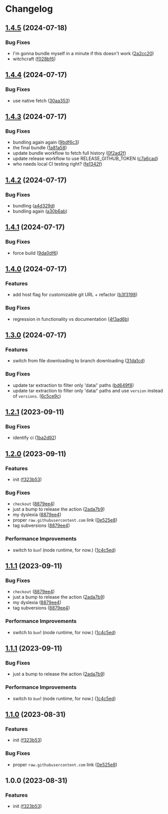# Changelog

## [1.4.5](https://github.com/beat-forge/init-beatsaber/compare/v1.4.4...v1.4.5) (2024-07-18)


### Bug Fixes

* I'm gonna bundle myself in a minute if this doesn't work ([2a2cc20](https://github.com/beat-forge/init-beatsaber/commit/2a2cc2042bbdf41609fdac5be462259bc24bc5c3))
* witchcraft ([f028bf6](https://github.com/beat-forge/init-beatsaber/commit/f028bf64449eb04d51b3c16a96525203791a1a25))

## [1.4.4](https://github.com/beat-forge/init-beatsaber/compare/v1.4.3...v1.4.4) (2024-07-17)


### Bug Fixes

* use native fetch ([30aa353](https://github.com/beat-forge/init-beatsaber/commit/30aa35394eddc842469e2f1ae64ba4b028545c5d))

## [1.4.3](https://github.com/beat-forge/init-beatsaber/compare/v1.4.2...v1.4.3) (2024-07-17)


### Bug Fixes

* bundling again again ([9bdf6c3](https://github.com/beat-forge/init-beatsaber/commit/9bdf6c3ca2c34f892d5aceb4d009b99fd6fcc254))
* the final bundle ([1a81a58](https://github.com/beat-forge/init-beatsaber/commit/1a81a58447bbc7a318181aa1afa368ae2abb1fa6))
* update bundle workflow to fetch full history ([0f2ad2f](https://github.com/beat-forge/init-beatsaber/commit/0f2ad2fc841d9e7c2bbbbc78b26149d3e6b934ae))
* update release workflow to use RELEASE_GITHUB_TOKEN ([c7a6cad](https://github.com/beat-forge/init-beatsaber/commit/c7a6cad9f975b661dac33afcdfa0470d34121ee1))
* who needs local CI testing right? ([fe1342f](https://github.com/beat-forge/init-beatsaber/commit/fe1342f85f8b763653c3aebce7f02e1c1cdb2e69))

## [1.4.2](https://github.com/beat-forge/init-beatsaber/compare/v1.4.1...v1.4.2) (2024-07-17)


### Bug Fixes

* bundling ([a4d329d](https://github.com/beat-forge/init-beatsaber/commit/a4d329db7679c8981104f1bfc1435630e924b98b))
* bundling again ([a30b6ab](https://github.com/beat-forge/init-beatsaber/commit/a30b6abf78c93d911c9834792ec5cec6771c4ac3))

## [1.4.1](https://github.com/beat-forge/init-beatsaber/compare/v1.4.0...v1.4.1) (2024-07-17)


### Bug Fixes

* force build ([9da0df6](https://github.com/beat-forge/init-beatsaber/commit/9da0df6a3d1473b7ac2c1caa7b2039d7909cc857))

## [1.4.0](https://github.com/beat-forge/init-beatsaber/compare/v1.3.0...v1.4.0) (2024-07-17)


### Features

* add host flag for customizable git URL + refactor ([b3f3198](https://github.com/beat-forge/init-beatsaber/commit/b3f3198f38b5860d5f60355c67798da0572296ab))


### Bug Fixes

* regression in functionality vs documentation ([4f3ad6b](https://github.com/beat-forge/init-beatsaber/commit/4f3ad6b784d8c47c856d31f15e71fcbca8dd0869))

## [1.3.0](https://github.com/beat-forge/init-beatsaber/compare/v1.2.1...v1.3.0) (2024-07-17)


### Features

* switch from file downloading to branch downloading ([31da1cd](https://github.com/beat-forge/init-beatsaber/commit/31da1cdd178cc22d7ef5ffc51b7fdcc101ebe29c))


### Bug Fixes

* update tar extraction to filter only 'data/' paths ([bd649f8](https://github.com/beat-forge/init-beatsaber/commit/bd649f83772e8f77c1dd6219a62402a3be75ccb0))
* update tar extraction to filter only 'data/' paths and use `version` instead of `versions`. ([6c5ce9c](https://github.com/beat-forge/init-beatsaber/commit/6c5ce9c8ae497572b7ea5dc985ff431549bb9ae8))

## [1.2.1](https://github.com/beat-forge/init-beatsaber/compare/v1.2.0...v1.2.1) (2023-09-11)


### Bug Fixes

* identify ci ([1ba2d92](https://github.com/beat-forge/init-beatsaber/commit/1ba2d9278107040a6a90be8217becfdb3224c967))

## [1.2.0](https://github.com/beat-forge/init-beatsaber/compare/v1.1.1...v1.2.0) (2023-09-11)


### Features

* init ([f323b53](https://github.com/beat-forge/init-beatsaber/commit/f323b535ec0c9f308447bc97e294cb4bca1d54cd))


### Bug Fixes

* `checkout` ([8879ee4](https://github.com/beat-forge/init-beatsaber/commit/8879ee41e3ef324bb989f71e4af22461c7fd8f90))
* just a bump to release the action ([2ada7b9](https://github.com/beat-forge/init-beatsaber/commit/2ada7b9de7bd19371f590a4abea44b51655fc9e2))
* my dyslexia ([8879ee4](https://github.com/beat-forge/init-beatsaber/commit/8879ee41e3ef324bb989f71e4af22461c7fd8f90))
* proper `raw.githubusercontent.com` link ([0e525e8](https://github.com/beat-forge/init-beatsaber/commit/0e525e85a0f358cbfe2366b326cfff1512d3f6b5))
* tag subversions ([8879ee4](https://github.com/beat-forge/init-beatsaber/commit/8879ee41e3ef324bb989f71e4af22461c7fd8f90))


### Performance Improvements

* switch to `bun`! (node runtime, for now.) ([1c4c5ed](https://github.com/beat-forge/init-beatsaber/commit/1c4c5ed7ed22f30bea7f01f82f37693b88d2b6d0))

## [1.1.1](https://github.com/beat-forge/init-beatsaber/compare/v1.1.0...v1.1.1) (2023-09-11)


### Bug Fixes

* `checkout` ([8879ee4](https://github.com/beat-forge/init-beatsaber/commit/8879ee41e3ef324bb989f71e4af22461c7fd8f90))
* just a bump to release the action ([2ada7b9](https://github.com/beat-forge/init-beatsaber/commit/2ada7b9de7bd19371f590a4abea44b51655fc9e2))
* my dyslexia ([8879ee4](https://github.com/beat-forge/init-beatsaber/commit/8879ee41e3ef324bb989f71e4af22461c7fd8f90))
* tag subversions ([8879ee4](https://github.com/beat-forge/init-beatsaber/commit/8879ee41e3ef324bb989f71e4af22461c7fd8f90))


### Performance Improvements

* switch to `bun`! (node runtime, for now.) ([1c4c5ed](https://github.com/beat-forge/init-beatsaber/commit/1c4c5ed7ed22f30bea7f01f82f37693b88d2b6d0))

## [1.1.1](https://github.com/beat-forge/init-beatsaber/compare/v1.1.0...v1.1.1) (2023-09-11)


### Bug Fixes

* just a bump to release the action ([2ada7b9](https://github.com/beat-forge/init-beatsaber/commit/2ada7b9de7bd19371f590a4abea44b51655fc9e2))


### Performance Improvements

* switch to `bun`! (node runtime, for now.) ([1c4c5ed](https://github.com/beat-forge/init-beatsaber/commit/1c4c5ed7ed22f30bea7f01f82f37693b88d2b6d0))

## [1.1.0](https://github.com/beat-forge/init-beatsaber/compare/v1.0.0...v1.1.0) (2023-08-31)


### Features

* init ([f323b53](https://github.com/beat-forge/init-beatsaber/commit/f323b535ec0c9f308447bc97e294cb4bca1d54cd))


### Bug Fixes

* proper `raw.githubusercontent.com` link ([0e525e8](https://github.com/beat-forge/init-beatsaber/commit/0e525e85a0f358cbfe2366b326cfff1512d3f6b5))

## 1.0.0 (2023-08-31)


### Features

* init ([f323b53](https://github.com/beat-forge/init-beatsaber/commit/f323b535ec0c9f308447bc97e294cb4bca1d54cd))
